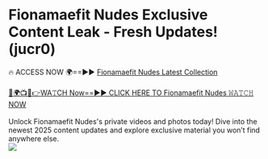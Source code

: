# Fionamaefit Nudes Exclusive Content Leak - Fresh Updates! (jucr0)

🔥 ACCESS NOW 🌍==►► <a href="https://tinyurl.com/yc657z5k" rel="nofollow">Fionamaefit Nudes Latest Collection</a>
<br><br>
[🔴🌍📺📱👉WA𝚃CH Now==►► CLICK HERE TO Fionamaefit Nudes 𝚆𝙰𝚃𝙲𝙷 NOW](https://tinyurl.com/yc657z5k)
<br><br>
Unlock Fionamaefit Nudes's private videos and photos today! Dive into the newest 2025 content updates and explore exclusive material you won’t find anywhere else.
<br>
<a href="https://tinyurl.com/yc657z5k" rel="nofollow" data-target="animated-image.originalLink"><img src="https://camo.githubusercontent.com/8a4f000d20f83aca3bf7ec5f350d767afa0574a8a352519fd8cfa583a6f93a33/68747470733a2f2f692e696d6775722e636f6d2f644a486b345a712e676966" data-canonical-src="https://i.imgur.com/dJHk4Zq.gif" style="max-width: 100%; display: inline-block;" data-target="animated-image.originalImage"></a>
<br>
